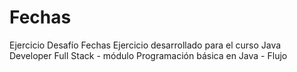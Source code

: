 # Fechas
Ejercicio Desafío Fechas
Ejercicio desarrollado para el curso Java Developer Full Stack - módulo Programación básica en Java - Flujo
